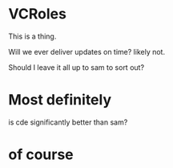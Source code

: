 # VCRoles

This is a thing.

Will we ever deliver updates on time?
likely not.

Should I leave it all up to sam to sort out?
# Most definitely

is cde significantly better than sam?
# of course
